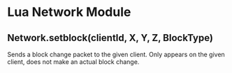 # Lua Network Module

## Network.setblock(clientId, X, Y, Z, BlockType)

Sends a block change packet to the given client. Only appears on the given client, does not make an actual block change.